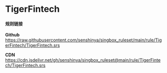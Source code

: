 # TigerFintech

#### 规则链接

**Github**
https://raw.githubusercontent.com/senshinya/singbox_ruleset/main/rule/TigerFintech/TigerFintech.srs

**CDN**
https://cdn.jsdelivr.net/gh/senshinya/singbox_ruleset@main/rule/TigerFintech/TigerFintech.srs
